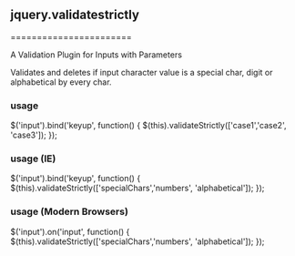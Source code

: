## jquery.validatestrictly
=======================

A Validation Plugin for Inputs with Parameters

Validates and deletes if input character value is a special char, digit or alphabetical by every char.

### usage
$('input').bind('keyup', function() {
  $(this).validateStrictly(['case1','case2', 'case3']);
});



### usage (IE)
$('input').bind('keyup', function() {
  $(this).validateStrictly(['specialChars','numbers', 'alphabetical']);
});


### usage (Modern Browsers)
$('input').on('input', function() {
  $(this).validateStrictly(['specialChars','numbers', 'alphabetical']);
});
